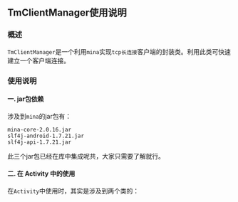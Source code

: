 ## TmClientManager使用说明

### 概述
`TmClientManager`是一个利用`mina`实现`tcp长连接`客户端的封装类。利用此类可快速建立一个客户端连接。

### 使用说明
#### 一. jar包依赖
涉及到`mina`的jar包有：
```
mina-core-2.0.16.jar
slf4j-android-1.7.21.jar
slf4j-api-1.7.21.jar
```
此三个jar包已经在库中集成呢共，大家只需要了解就行。
#### 二. 在 Activity 中的使用
在`Activity`中使用时，其实是涉及到两个类的：
